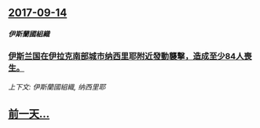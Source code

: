 ## [2017-09-14](/news/2017/09/14/index.md)

##### 伊斯蘭國組織
### [伊斯兰国在伊拉克南部城市纳西里耶附近發動襲擊，造成至少84人喪生。 ](/news/2017/09/14/伊斯兰国在伊拉克南部城市纳西里耶附近發動襲擊-造成至少84人喪生.md)
_上下文: 伊斯蘭國組織, 纳西里耶_

## [前一天...](/news/2017/09/13/index.md)

